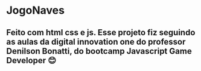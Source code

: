 # JogoNaves
## Feito com html css e js. Esse projeto fiz seguindo as aulas da digital innovation one do professor Denilson Bonatti, do bootcamp Javascript Game Developer :blush:
